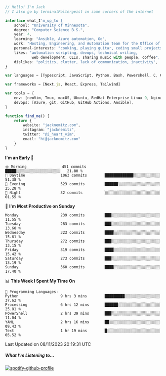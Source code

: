 ```typescript
// Hello! I'm Jack
// I also go by terminalPoltergeist in some corners of the internet

interface what_I'm_up_to {
    school: "University of Minnesota",
    degree: "Computer Science B.S.",
    year: 4,
    learning: "Ansible, Azure automation, Go",
    work: "Hosting, Engineering, and Automation team for the Office of Information Technology at UMN",
    personal-interests: "cooking, playing guitar, coding small projects",
    likes: "automation scripting, devops, technical writing,
            web development, CLIs, sharing music with people, coffee",
    dislikes: "politics, clutter, lack of communication, inactivity",
}

var languages = [Typescript, JavaScript, Python, Bash, Powershell, C, C++, HTML, CSS]

var frameworks = [Next.js, React, Express, Tailwind]

var tools = {
    env: [neoVim, Tmux, macOS, Ubuntu, RedHat Enterprise Linux 9, Nginx, DigitalOcean, Cloudflare],
    devops: [Azure, git, GitHub, GitHub Actions, Ansible],
}

function find_me() {
    return {
        website: "jacknemitz.com",
        instagram: "jacknemitz",
        twitter: "@i_heart_vim",
        email: "hi@jacknemitz.com"
    }
}
```

<!--START_SECTION:waka-->
**I'm an Early 🐤** 

```text
🌞 Morning                451 commits         █████░░░░░░░░░░░░░░░░░░░░   21.80 % 
🌆 Daytime                1063 commits        █████████████░░░░░░░░░░░░   51.38 % 
🌃 Evening                523 commits         ██████░░░░░░░░░░░░░░░░░░░   25.28 % 
🌙 Night                  32 commits          ░░░░░░░░░░░░░░░░░░░░░░░░░   01.55 % 
```
📅 **I'm Most Productive on Sunday** 

```text
Monday                   239 commits         ███░░░░░░░░░░░░░░░░░░░░░░   11.55 % 
Tuesday                  283 commits         ███░░░░░░░░░░░░░░░░░░░░░░   13.68 % 
Wednesday                323 commits         ████░░░░░░░░░░░░░░░░░░░░░   15.61 % 
Thursday                 272 commits         ███░░░░░░░░░░░░░░░░░░░░░░   13.15 % 
Friday                   319 commits         ████░░░░░░░░░░░░░░░░░░░░░   15.42 % 
Saturday                 273 commits         ███░░░░░░░░░░░░░░░░░░░░░░   13.19 % 
Sunday                   360 commits         ████░░░░░░░░░░░░░░░░░░░░░   17.40 % 
```


📊 **This Week I Spent My Time On** 

```text
💬 Programming Languages: 
Python                   9 hrs 3 mins        █████████░░░░░░░░░░░░░░░░   37.62 % 
Processing               6 hrs 12 mins       ██████░░░░░░░░░░░░░░░░░░░   25.81 % 
PowerShell               2 hrs 39 mins       ███░░░░░░░░░░░░░░░░░░░░░░   11.04 % 
YAML                     2 hrs 16 mins       ██░░░░░░░░░░░░░░░░░░░░░░░   09.43 % 
Text                     1 hr 19 mins        █░░░░░░░░░░░░░░░░░░░░░░░░   05.52 % 
```


 Last Updated on 08/11/2023 20:19:31 UTC
<!--END_SECTION:waka-->

##### What I'm Listening to...

[![spotify-github-profile](https://spotify-github-profile.vercel.app/api/view?uid=jack.nemitz&cover_image=true&show_offline=true&bar_color=53b14f&bar_color_cover=false&background_color=121212FF)](https://spotify-github-profile.vercel.app/api/view?uid=jack.nemitz&redirect=true)

